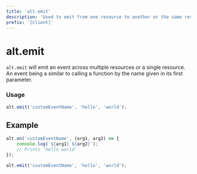 ```yaml
---
title: 'alt.emit'
description: 'Used to emit from one resource to another or the same resource.'
prefix: '[Client]'
---
```


# alt.emit

`alt.emit` will emit an event across multiple resources or a single resource. An event being a similar to calling a function by the name given in its first parameter.

### Usage
```js
alt.emit('customEventName', 'hello', 'world');
```

## Example

```js
alt.on('customEventName', (arg1, arg2) => {
    console.log(`${arg1} ${arg2}`);
    // Prints 'hello world'
});

alt.emit('customEventName', 'hello', 'world');
```
